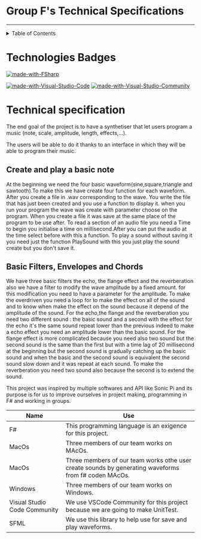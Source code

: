 # Group F's Technical Specifications

---

<details>
<summary>Table of Contents</summary>

- [Technologies Badges](#technologies-badges)
- [Technical Specification](#technical-specification)
- [Create and play a basic note](#create-and-play-a-basic-note)
- [Basic Filters, Envelopes and Chords](#basic-filters-envelope-and-chords)


</details>

# Technologies Badges

[![made-with-FSharp](https://img.shields.io/badge/Languages%20Used:-FSharp-007acc.svg)](https://fsharp.org)

[![made-with-Visual-Studio-Code](https://img.shields.io/badge/Softwares%20Used:-Visual%20Studio%20Code-0078d7.svg)](https://code.visualstudio.com) [![made-with-Visual-Studio-Community](https://img.shields.io/badge/Visual%20Studio%20Community-5d2b90.svg)](https://visualstudio.microsoft.com/vs/community/)

# Technical specification

  The end goal of the project is to have a synthetiser that let users program a music (note, scale, amplitude, length, effects,...).

  The users will be able to do it thanks to an interface in which they will be able to program their music.
  
## Create and play a basic note

At the beginning we need the four basic waveform(sine,square,triangle and sawtooth).To make this we have create four function for each waveform. After you create a file in .wav corresponding to the wave. You write the file that has just been created and you use a function to display it.
when you run your program the wave was create with parameter choose on the program. When you create a file it was save at the same place of the program to be use after. To read a section of an audio file you need a Time to begin you initialise a time on millisecond.After you can put the audio at the time select before with this a function. To play a sound without saving it you need just the function PlaySound with this you just play the sound create but you don't save it.

## Basic Filters, Envelopes and Chords

We have three basic filters the echo, the flange effect and the reverberation also we have a filter to modify the wave amplitude by a fixed amount. for this modification you need to have a parameter for the amplitude. To make the overdriven you need a loop for to make the effect on all of the sound and to know when make the effect on the sound because it depend of the amplitude of the sound. For the echo,the flange and the reverberation you need two different sound : the basic sound and a second with the effect for the echo it's the same sound repeat lower than the previous indeed to make a echo effect you need an amplitude lower than the basic sound. For the flange effect is more complicated because you need also two sound but the second sound is the same than the first but with a time lag of 20 millisecond at the beginning but the second sound is gradually catching up the basic sound and when the basic and the second sound is equivalent the second sound slow down and it was repeat at each sound. To make the reverberation you need two sound also because the second is to extend the sound.

  This project was inspired by multiple softwares and API like Sonic Pi and its purpose is for us to improve ourselves in project making, programming in F# and working in groups.

| Name | Use|
|-|-|
|F#|This programming language is an exigence for this project. |
|MacOs| Three members of our team works on MAcOs.|
|MacOs| Three members of our team works othe user create sounds by generating waveforms from f# coden MAcOs.|
|Windows| Three members of our team works on Windows.|
|Visual Studio Code Community|We use VSCode Community for this project because we are going to make UnitTest.|
|SFML |We use this library to help use for save and play waveforms. |
